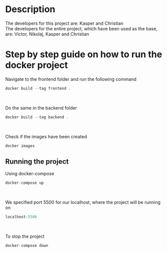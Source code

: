 # Description
The developers for this project are: Kasper and Christian
<br>
The developers for the entire project, which have been used as the base, are: Victor, Nikolaj, Kasper and Christian

# Step by step guide on how to run the docker project
Navigate to the frontend folder and run the following command
```javascript
docker build --tag frontend .
```
<br>

Do the same in the backend folder
```javascript
docker build --tag backend .
```
<br>

Check if the images have been created
```javascript
docker images
```
## Running the project
Using docker-compose
```javascript
docker-compose up
```
<br>

We specified port 5500 for our localhost, where the project will be running on
```javascript
localhost:5500
```
<br>

To stop the project
```javascript
docker-compose down
```
